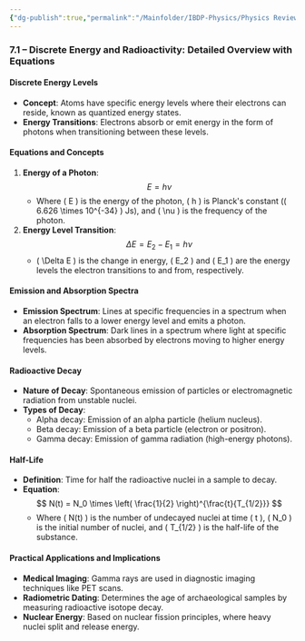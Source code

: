 ```yaml
---
{"dg-publish":true,"permalink":"/Mainfolder/IBDP-Physics/Physics Review/Topics/Discrete energy and radioactivity/"}
---
```


### 7.1 – Discrete Energy and Radioactivity: Detailed Overview with Equations

#### Discrete Energy Levels
- **Concept**: Atoms have specific energy levels where their electrons can reside, known as quantized energy states.
- **Energy Transitions**: Electrons absorb or emit energy in the form of photons when transitioning between these levels.

#### Equations and Concepts
1. **Energy of a Photon**: 
   $$ E = h \nu $$
   - Where \( E \) is the energy of the photon, \( h \) is Planck's constant (\( 6.626 \times 10^{-34} \) Js), and \( \nu \) is the frequency of the photon.
2. **Energy Level Transition**: 
   $$ \Delta E = E_2 - E_1 = h \nu $$
   - \( \Delta E \) is the change in energy, \( E_2 \) and \( E_1 \) are the energy levels the electron transitions to and from, respectively.

#### Emission and Absorption Spectra
- **Emission Spectrum**: Lines at specific frequencies in a spectrum when an electron falls to a lower energy level and emits a photon.
- **Absorption Spectrum**: Dark lines in a spectrum where light at specific frequencies has been absorbed by electrons moving to higher energy levels.

#### Radioactive Decay
- **Nature of Decay**: Spontaneous emission of particles or electromagnetic radiation from unstable nuclei.
- **Types of Decay**:
  - Alpha decay: Emission of an alpha particle (helium nucleus).
  - Beta decay: Emission of a beta particle (electron or positron).
  - Gamma decay: Emission of gamma radiation (high-energy photons).

#### Half-Life
- **Definition**: Time for half the radioactive nuclei in a sample to decay.
- **Equation**: 
  $$ N(t) = N_0 \times \left( \frac{1}{2} \right)^{\frac{t}{T_{1/2}}} $$
  - Where \( N(t) \) is the number of undecayed nuclei at time \( t \), \( N_0 \) is the initial number of nuclei, and \( T_{1/2} \) is the half-life of the substance.

#### Practical Applications and Implications
- **Medical Imaging**: Gamma rays are used in diagnostic imaging techniques like PET scans.
- **Radiometric Dating**: Determines the age of archaeological samples by measuring radioactive isotope decay.
- **Nuclear Energy**: Based on nuclear fission principles, where heavy nuclei split and release energy.
